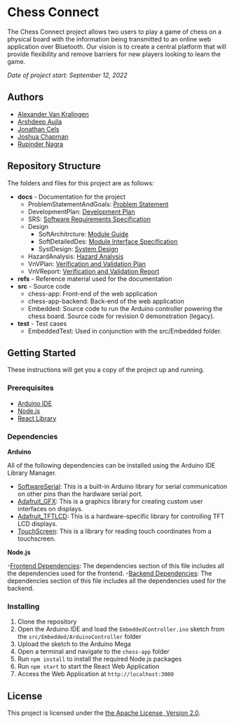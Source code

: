 # Chess Connect

The Chess Connect project allows two users to play a game of chess on a physical board with the information being transmitted to an online web application over Bluetooth. Our vision is to create a central platform that will provide flexibility and remove barriers for new players looking to learn the game.

*Date of project start: September 12, 2022*

## Authors

- [Alexander Van Kralingen](https://github.com/vankraa)
- [Arshdeep Aujla](https://github.com/aujlaa4)
- [Jonathan Cels](https://github.com/celsj)
- [Joshua Chapman](https://github.com/jtgc1)
- [Rupinder Nagra](https://github.com/RupinderN)


## Repository Structure

The folders and files for this project are as follows:

- **docs** - Documentation for the project
  - ProblemStatementAndGoals: [Problem Statement](docs/ProblemStatementAndGoals/ProblemStatement.pdf)
  - DevelopmentPlan: [Development Plan](docs/DevelopmentPlan/DevelopmentPlan.pdf)
  - SRS: [Software Requirements Specification](docs/SRS/SRS.pdf)
  - Design
    - SoftArchitrcture: [Module Guide](docs/Design/SoftArchitecture/MG.pdf)
    - SoftDetailedDes: [Module Interface Specification](docs/Design/SoftDetailedDes/MIS.pdf)
    - SystDesign: [System Design](docs/Design/SystDesign/SystDes.pdf)
  - HazardAnalysis: [Hazard Analysis](docs/HazardAnalysis/HazardAnalysis.pdf)
  - VnVPlan: [Verification and Validation Plan](docs/VnVPlan/VnVPlan.pdf)
  - VnVReport: [Verification and Validation Report](docs/VnVReport/VnVReport.pdf)
- **refs** - Reference material used for the documentation
- **src** - Source code
  - chess-app: Front-end of the web application
  - chess-app-backend: Back-end of the web application
  - Embedded: Source code to run the Arduino controller powering the chess board. Source code for revision 0 demonstration (legacy).
- **test** - Test cases
  - EmbeddedTest: Used in conjunction with the src/Embedded folder.

## Getting Started

These instructions will get you a copy of the project up and running.

### Prerequisites

- [Arduino IDE](https://www.arduino.cc/en/software)
- [Node.js](https://nodejs.org/en/download)
- [React Library](https://react.dev/)

### Dependencies

**Arduino**

All of the following dependencies can be installed using the Arduino IDE Library Manager.

- [SoftwareSerial](https://docs.arduino.cc/learn/built-in-libraries/software-serial): This is a built-in Arduino library for serial communication on other pins than the hardware serial port.
- [Adafruit_GFX](https://github.com/adafruit/Adafruit-GFX-Library): This is a graphics library for creating custom user interfaces on displays.
- [Adafruit_TFTLCD](https://github.com/adafruit/TFTLCD-Library): This is a hardware-specific library for controlling TFT LCD displays.
- [TouchScreen](https://github.com/adafruit/Adafruit_TouchScreen): This is a library for reading touch coordinates from a touchscreen.

**Node.js**

<!-- ADD WEB APP DEPENDENCIES HERE -->
-[Frontend Dependencies](https://github.com/ChessConnect/chess-connect/blob/main/src/chess-app/package.json): The dependencies section of this file includes all the dependencies used for the frontend.
-[Backend Dependencies](https://github.com/ChessConnect/chess-connect/blob/main/src/chess-app-backend/package.json): The dependencies section of this file includes all the dependencies used for the backend.

### Installing
<!-- MODIFY INSTRUCTIONS FOR RUNNING WEB APP -->

1. Clone the repository
2. Open the Arduino IDE and load the `EmbeddedController.ino` sketch from the `src/Embedded/ArduinoController` folder
3. Upload the sketch to the Arduino Mega
4. Open a terminal and navigate to the `chess-app` folder
5. Run `npm install` to install the required Node.js packages
6. Run `npm start` to start the React Web Application
7. Access the Web Application at `http://localhost:3000`


## License

This project is licensed under the [the Apache License, Version 2.0](./LICENSE).
